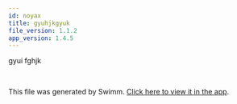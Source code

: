 ```yaml
---
id: noyax
title: gyuhjkgyuk
file_version: 1.1.2
app_version: 1.4.5
---
```


gyui fghjk

<br/>

This file was generated by Swimm. [Click here to view it in the app](/repos/ls4DA2fLasmQuEbT4ipw/docs/noyax).
